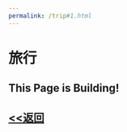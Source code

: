 ```yaml
---
permalink: /trip#1.html
---
```


# 旅行

## This Page is Building!

## [<<返回](https://corestudi0.github.io)
